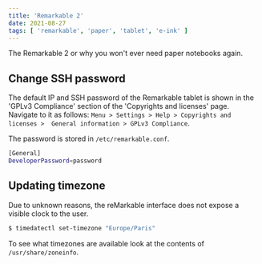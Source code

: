 ```yaml
---
title: 'Remarkable 2'
date: 2021-08-27
tags: [ 'remarkable', 'paper', 'tablet', 'e-ink' ]
---
```


The Remarkable 2 or why you won't ever need paper notebooks again.

## Change SSH password

The default IP and SSH password of the Remarkable tablet is shown in the
'GPLv3 Compliance' section of the 'Copyrights and licenses' page.  
Navigate to it as follows: `Menu > Settings > Help > Copyrights and licenses > 
General information > GPLv3 Compliance`.

The password is stored in `/etc/remarkable.conf`.

```bash
[General]
DeveloperPassword=password
```

## Updating timezone

Due to unknown reasons, the reMarkable interface does not expose a visible
clock to the user.

```bash
$ timedatectl set-timezone "Europe/Paris"
```

To see what timezones are available look at the contents of
`/usr/share/zoneinfo`.
